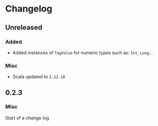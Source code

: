 # Changelog
## Unreleased
### Added
-   Added instances of `TagValue` for numeric types such as: `Int`, `Long`...
### Misc
-   Scala updated to `2.12.10`
## 0.2.3
### Misc
Start of a change log
